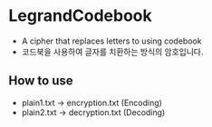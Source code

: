 # LegrandCodebook
- A cipher that replaces letters to using codebook
- 코드북을 사용하여 글자를 치환하는 방식의 암호입니다.

## How to use
- plain1.txt -> encryption.txt  (Encoding)
- plain2.txt -> decryption.txt  (Decoding)
